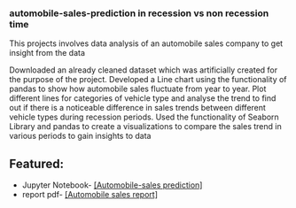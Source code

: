 ### automobile-sales-prediction in recession vs non recession time

This projects involves data analysis of an automobile sales company to get insight from the data

Downloaded an already cleaned dataset which was artificially created for the purpose of the project.
Developed a Line chart using the functionality of pandas to show how automobile sales fluctuate from year to year.
Plot different lines for categories of vehicle type and analyse the trend to find out if there is a noticeable difference in sales trends between different vehicle types during recession periods.
Used the functionality of Seaborn Library and pandas to create a visualizations to compare the sales trend in various periods to gain insights to data



## Featured:
* Jupyter Notebook- <a href="https://github.com/Santosh201994/automobile-sales-prediction-/blob/2e0fc57bbbf8c52aa323564e3bbfc2becb2d941d/Automobile_sales.ipynb">[Automobile-sales prediction]</a> 
* report pdf- <a href="https://github.com/Santosh201994/automobile-sales-prediction-/blob/2e0fc57bbbf8c52aa323564e3bbfc2becb2d941d/Automobile%20Final%20Report.pdf">[Automobile sales report]</a>

